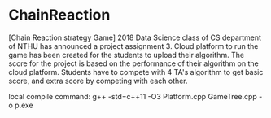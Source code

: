 # ChainReaction
[Chain Reaction strategy Game]
2018 Data Science class of CS department of NTHU has announced a project assignment 3.
Cloud platform to run the game has been created for the students to upload their algorithm.
The score for the project is based on the performance of their algorithm on the cloud platform.
Students have to compete with 4 TA's algorithm to get basic score, and extra score by competing with each other.

local compile command:
    g++ -std=c++11 -O3 Platform.cpp GameTree.cpp -o p.exe